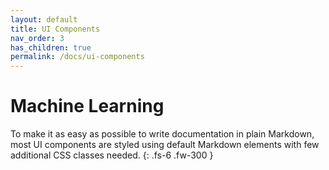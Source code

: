 ```yaml
---
layout: default
title: UI Components
nav_order: 3
has_children: true
permalink: /docs/ui-components
---
```


# Machine Learning

To make it as easy as possible to write documentation in plain Markdown, most UI components are styled using default Markdown elements with few additional CSS classes needed.
{: .fs-6 .fw-300 }
